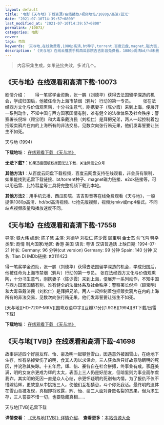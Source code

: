 ```yaml
---
layout: default
title: '电影《天与地》下载资源/在线播放/视频地址/1080p/高清/蓝光'
date: "2021-07-10T14:39:57+0800"
last_modified_at: "2021-07-10T14:39:57+0800"
permalink: /10073/
categories: 电影
cover:
tags: 电影
keywords: '天与地,在线免费看,1080p高清,bt种子,torrent,百度云盘,magnet,磁力链,迅雷下载资源'
description: '《天与地》在线云播放手机西瓜影院吉吉影音免费看，1080p高清bd/hd未删减完整版和tc抢先枪版，mkv/mp4格式，附带bt/torrent种子、magnet/磁力链、百度云盘、网盘资源迅雷下载链接'
---
```


>内容采集生成，如果链接失效，多试几个。


## 《天与地》在线观看和高清下载-10073

剧情介绍：　　得一笔奖学金资助，张一鹏（刘德华）获得去法国留学深造的机会，学成归国后，他被任命为上海市禁烟（鸦片）行动的第一专员。 　　张在法经西方文化与价值观熏陶，十分书生意气，刚携妻子（陈少霞）来到上海，便展开一系列动作，不知中国与西方国家国情有别，难有健全的法律体系及社会秩序：警察署长倪坤（顾宝明）和大毒枭戴济民（刘松仁）是拜把兄弟，两人一起控制着包括贩卖鸦片在内的上海所有的非法交易，见数次向张行贿无果，他们发毒誓要让张生不如死。


天与地 (1994)

**下载地址**： [在线观看下载 《天与地》](https://www.btbtdy.me/btdy/dy8681.html) 


**无法下载?**：`如果迅雷因版权原因无法下载，关注微信公众号 `

**其他方法1**：从百度云网盘下载视频，百度云网盘支持在线观看，非会员有限制，如果能找到迅雷下载链接、bt/torrent种子、magnet磁力链接、e2dk链接等，可以用迅雷、比特彗星等工具将完整视频下载到本地。

**其他方法2**：用手机云播、西瓜影院、吉吉影音等在线免费观看《天与地》，一般提供1080p高清、hd/bd高清视频、tc抢先版视频，视频为mkv或mp4格式，不同站点视频质量和播放速度不同。


## 《天与地》在线观看和高清下载-17558

导演: 黎大炜 编剧: 陈子慧 主演: 刘德华 刘松仁 陈少霞 顾宝明 金士杰 俞飞鸿 韩幸 类型: 剧情 制片国家/地区: 香港 美国 语言: 粤语 汉语普通话 上映日期: 1994-07-21 片长: Germany: 96 分钟(cut version) Germany: 99 分钟 Spain: 140 分钟 又名: Tian Di IMDb链接: tt0111423

得一笔奖学金资助，张一鹏（刘德华）获得去法国留学深造的机会，学成归国后，他被任命为上海市禁烟（鸦片）行动的第一专员。 张在法经西方文化与价值观熏陶，十分书生意气，刚携妻子（陈少霞）来到上海，便展开一系列动作，不知中国与西方国家国情有别，难有健全的法律体系及社会秩序：警察署长倪坤（顾宝明）和大毒枭戴济民（刘松仁）是拜把兄弟，两人一起控制着包括贩卖鸦片在内的上海所有的非法交易，见数次向张行贿无果，他们发毒誓要让张生不如死。


[天与地][HD-720P-MKV][国粤双语中字][豆瓣7.1分][1.9GB][1994][BT下载/迅雷下载]

**下载地址**： [在线观看下载 《天与地》](https://www.btdx8.com/torrent/tyd_1994.html) 


## 《天与地[TVB]》在线观看和高清下载-41698

故事讲述四个好朋友辉、怡、豪及明一起攀登雪山，因遇意外被困雪山，在绝地下生存，惟有杀掉受伤了的明，食其人肉以求保命，三人获救后只好故意隐瞒明的死因，并讹称其失踪。十五年后，辉、怡、豪各自在社会拼搏，终事业有成，家庭美满，明的女友佘更成为辉的太太，表面上三人仍是好朋友，但暗里则为事业而尔虞我诈。其实明的死因一直是众人心结，佘更怀疑明的死别有内情，为了报仇不仅不惜嫁给辉，更故意从中挑拨三人，使他们互相猜忌，斗个你死我活。最终明的遗体在雪山竟被发现，真相即将败露，辉、怡、豪三人面对身败名裂的恶果，但为求生存，三人誓要不惜一切，也要隐藏真相……


天与地[TVB]迅雷下载

**详情查看**： [《天与地[TVB]》详情介绍](/movie/41698/)， **查看更多**：[本站资源大全](/movie/t/all/)

